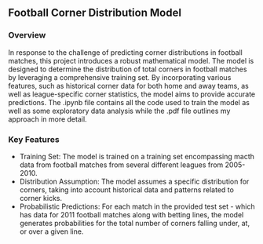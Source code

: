 ## Football Corner Distribution Model

### Overview

In response to the challenge of predicting corner distributions in football matches, this project introduces a robust mathematical model. The model is designed to determine the distribution of total corners in football matches by leveraging a comprehensive training set. By incorporating various features, such as historical corner data for both home and away teams, as well as league-specific corner statistics, the model aims to provide accurate predictions. The .ipynb file contains all the code used to train the model as well as some exploratory data analysis while the .pdf file outlines my approach in more detail.

### Key Features

* Training Set: The model is trained on a training set encompassing macth data from football matches from several different leagues from 2005-2010.
* Distribution Assumption: The model assumes a specific distribution for corners, taking into account historical data and patterns related to corner kicks.
* Probabilistic Predictions: For each match in the provided test set - which has data for 2011 football matches along with betting lines, the model generates probabilities for the total number of corners falling under, at, or over a given line.

